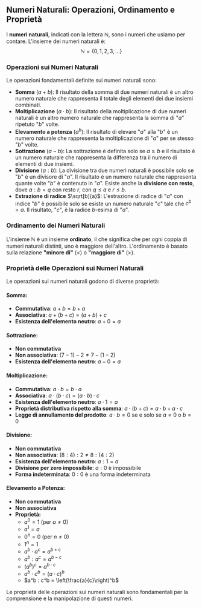 ## Numeri Naturali: Operazioni, Ordinamento e Proprietà

I **numeri naturali**, indicati con la lettera $\mathbb{N}$, sono i numeri che usiamo per contare. L'insieme dei numeri naturali è:
$$
\mathbb{N} = \{0, 1, 2, 3, \dots\}
$$

### Operazioni sui Numeri Naturali

Le operazioni fondamentali definite sui numeri naturali sono:

- **Somma** $(a + b)$: Il risultato della somma di due numeri naturali è un altro numero naturale che rappresenta il totale degli elementi dei due insiemi combinati.
- **Moltiplicazione** $(a \cdot b)$: Il risultato della moltiplicazione di due numeri naturali è un altro numero naturale che rappresenta la somma di "$a$" ripetuto "$b$" volte.
- **Elevamento a potenza** $(a^b)$: Il risultato di elevare "$a$" alla "$b$" è un numero naturale che rappresenta la moltiplicazione di "$a$" per se stesso "$b$" volte.
- **Sottrazione** $(a - b)$: La sottrazione è definita solo se $a \geq b$ e il risultato è un numero naturale che rappresenta la differenza tra il numero di elementi di due insiemi.
- **Divisione** $(a : b)$: La divisione tra due numeri naturali è possibile solo se "$b$" è un divisore di "$a$". Il risultato è un numero naturale che rappresenta quante volte "$b$" è contenuto in "$a$". Esiste anche la **divisione con resto**, dove $a : b = q$ con resto $r$, con $q \leq a$ e $r \leq b$.
- **Estrazione di radice** $\sqrt[b]{a}$: L'estrazione di radice di "$a$" con indice "$b$" è possibile solo se esiste un numero naturale "$c$" tale che $c^b = a$. Il risultato, "$c$", è la radice $b$-esima di "$a$".

### Ordinamento dei Numeri Naturali

L'insieme $\mathbb{N}$ è un insieme **ordinato**, il che significa che per ogni coppia di numeri naturali distinti, uno è maggiore dell'altro. L'ordinamento è basato sulla relazione **"minore di"** $(<)$ o **"maggiore di"** $(>)$.

### Proprietà delle Operazioni sui Numeri Naturali

Le operazioni sui numeri naturali godono di diverse proprietà:

#### Somma:

- **Commutativa**: $a + b = b + a$
- **Associativa**: $a + (b + c) = (a + b) + c$
- **Esistenza dell'elemento neutro**: $a + 0 = a$

#### Sottrazione:

- **Non commutativa**
- **Non associativa**: $(7 - 1) - 2 \neq 7 - (1 - 2)$
- **Esistenza dell'elemento neutro**: $a - 0 = a$

#### Moltiplicazione:

- **Commutativa**: $a \cdot b = b \cdot a$
- **Associativa**: $a \cdot (b \cdot c) = (a \cdot b) \cdot c$
- **Esistenza dell'elemento neutro**: $a \cdot 1 = a$
- **Proprietà distributiva rispetto alla somma**: $a \cdot (b + c) = a \cdot b + a \cdot c$
- **Legge di annullamento del prodotto**: $a \cdot b = 0$ se e solo se $a = 0$ o $b = 0$

#### Divisione:

- **Non commutativa**
- **Non associativa**: $(8 : 4) : 2 \neq 8 : (4 : 2)$
- **Esistenza dell'elemento neutro**: $a : 1 = a$
- **Divisione per zero impossibile**: $a : 0$ è impossibile
- **Forma indeterminata**: $0 : 0$ è una forma indeterminata

#### Elevamento a Potenza:

- **Non commutativa**
- **Non associativa**
- **Proprietà:**
    - $a^0 = 1$ (per $a \neq 0$)
    - $a^1 = a$
    - $0^n = 0$ (per $n \neq 0$)
    - $1^n = 1$
    - $a^b \cdot a^c = a^{b+c}$
    - $a^b : a^c = a^{b-c}$
    - $(a^b)^c = a^{b \cdot c}$
    - $a^b \cdot c^b = (a \cdot c)^b$
    - $a^b : c^b = \left(\frac{a}{c}\right)^b$

Le proprietà delle operazioni sui numeri naturali sono fondamentali per la comprensione e la manipolazione di questi numeri.

